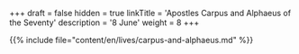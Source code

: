 +++
draft = false
hidden = true
linkTitle = 'Apostles Carpus and Alphaeus of the Seventy'
description = '8 June'
weight = 8
+++

{{% include file="content/en/lives/carpus-and-alphaeus.md" %}}
